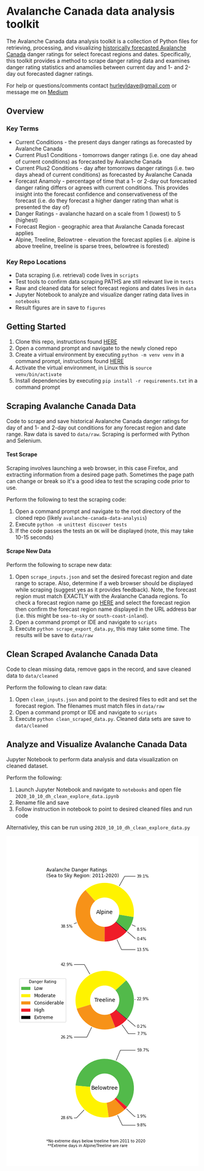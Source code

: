 # Avalanche Canada data analysis toolkit

The Avalanche Canada data analysis toolkit is a collection of Python files for retrieving, processing, and visualizing [historically forecasted Avalanche Canada](https://www.avalanche.ca/forecasts/archives) danger ratings for select forecast regions and dates. Specifically, this toolkit provides a method to scrape danger rating data and examines danger rating statistics and anamolies between current day and 1- and 2-day out forecasted dagner ratings. 

For help or questions/comments contact [hurleyldave@gmail.com](hurleyldave@gmail.com) or message me on [Medium](https://medium.com/@davidhurley_48402)

## Overview
### Key Terms
* Current Conditions - the present days danger ratings as forecasted by Avalanche Canada
* Current Plus1 Conditions - tomorrows danger ratings (i.e. one day ahead of current conditions) as forecasted by Avalanche Canada
* Current Plus2 Conditions - day after tomorrows danger ratings (i.e. two days ahead of current conditions) as forecasted by Avalanche Canada
* Forecast Anamoly - percentage of time that a 1- or 2-day out forecasted danger rating differs or agrees with current conditions. This provides insight into the forecast confidence and conservativeness of the forecast (i.e. do they forecast a higher danger rating than what is presented the day of)
* Danger Ratings - avalanche hazard on a scale from 1 (lowest) to 5 (highest)
* Forecast Region - geographic area that Avalanche Canada forecast applies
* Alpine, Treeline, Belowtree - elevation the forecast applies (i.e. alpine is above treeline, treeline is sparse trees, belowtree is forested)

### Key Repo Locations
* Data scraping (i.e. retrieval) code lives in `scripts`
* Test tools to confirm data scraping PATHS are still relevant live in `tests`
* Raw and cleaned data for select forecast regions and dates lives in `data`
* Jupyter Notebook to analyze and visualize danger rating data lives in `notebooks`
* Result figures are in save to `figures`

## Getting Started
1. Clone this repo, instructions found [HERE](https://docs.github.com/en/free-pro-team@latest/github/creating-cloning-and-archiving-repositories/cloning-a-repository)
2. Open a command prompt and navigate to the newly cloned repo
3. Create a virtual environment by executing `python -m venv venv` in a command prompt, instructions found [HERE](https://docs.python.org/3/library/venv.html)
4. Activate the virtual environment, in Linux this is `source venv/bin/activate`
5. Install dependencies by executing `pip install -r requirements.txt` in a command prompt 

## Scraping Avalanche Canada Data
Code to scrape and save historical Avalanche Canada danger ratings for day of and 1- and 2-day out conditions for any forecast region and date range. Raw data is saved to `data/raw`. Scraping is performed with Python and Selenium.

#### Test Scrape
Scraping involves launching a web browser, in this case Firefox, and extracting information from a desired page path. Sometimes the page path can change or break so it's a good idea to test the scraping code prior to use. 

Perform the following to test the scraping code:
1. Open a command prompt and navigate to the root directory of the cloned repo (likely `avalanche-canada-data-analysis`)
2. Execute `python -m unittest discover tests`
3. If the code passes the tests an `OK` will be displayed (note, this may take 10-15 seconds)

#### Scrape New Data

Perform the following to scrape new data:
1. Open `scrape_inputs.json` and set the desired forecast region and date range to scrape. Also, determine if a web browser should be displayed while scraping (suggest yes as it provides feedback). Note, the forecast region must match EXACTLY with the Avalanche Canada regions. To check a forecast region name go [HERE](https://www.avalanche.ca/forecasts/archives) and select the forecast region then confirm the forecast region name displayed in the URL address bar (i.e. this might be `sea-to-sky` or `south-coast-inland`). 
2. Open a command prompt or IDE and navigate to `scripts`
3. Execute `python scrape_export_data.py`, this may take some time. The results will be save to `data/raw`

## Clean Scraped Avalanche Canada Data

Code to clean missing data, remove gaps in the record, and save cleaned data to `data/cleaned`

Perform the following to clean raw data:
1. Open `clean_inputs.json` and point to the desired files to edit and set the forecast region. The filenames must match files in `data/raw`
2. Open a command prompt or IDE and navigate to `scripts`
3. Execute `python clean_scraped_data.py`. Cleaned data sets are save to `data/cleaned`

## Analyze and Visualize Avalanche Canada Data

Jupyter Notebook to perform data analysis and data visualization on cleaned dataset. 

Perform the following:
1. Launch Jupyter Notebook and navigate to `notebooks` and open file `2020_10_10_dh_clean_explore_data.ipynb`
2. Rename file and save
3. Follow instruction in notebook to point to desired cleaned files and run code

Alternativley, this can be run using `2020_10_10_dh_clean_explore_data.py`

![test](https://github.com/david-hurley/avalanche-canada-data-analysis/blob/master/figures/avalanche-danger-ratings-sea-to-sky-2011-2020.png)
